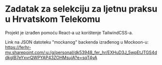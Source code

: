 # Zadatak za selekciju za ljetnu praksu u Hrvatskom Telekomu

Projekt je izrađen pomoću React-a uz korištenje TailwindCSS-a.

Link na JSON datoteku "mockanog" backenda izrađenog u Mockoon-u: 
https://ferhr-my.sharepoint.com/:u:/g/personal/dk53948_fer_hr/EXHuD3J_5wpEtJTGS4ddkgIB7eYxvrQWPYAP43ZOHMsujA?e=sqT4yA

